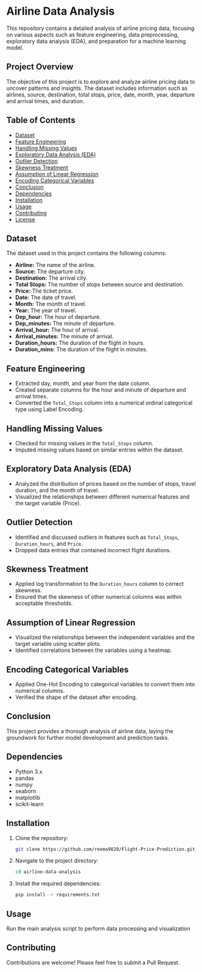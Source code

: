 # Airline Data Analysis

This repository contains a detailed analysis of airline pricing data, focusing on various aspects such as feature engineering, data preprocessing, exploratory data analysis (EDA), and preparation for a machine learning model.

## Project Overview

The objective of this project is to explore and analyze airline pricing data to uncover patterns and insights. The dataset includes information such as airlines, source, destination, total stops, price, date, month, year, departure and arrival times, and duration.

## Table of Contents

- [Dataset](#dataset)
- [Feature Engineering](#feature-engineering)
- [Handling Missing Values](#handling-missing-values)
- [Exploratory Data Analysis (EDA)](#exploratory-data-analysis-eda)
- [Outlier Detection](#outlier-detection)
- [Skewness Treatment](#skewness-treatment)
- [Assumption of Linear Regression](#assumption-of-linear-regression)
- [Encoding Categorical Variables](#encoding-categorical-variables)
- [Conclusion](#conclusion)
- [Dependencies](#dependencies)
- [Installation](#installation)
- [Usage](#usage)
- [Contributing](#contributing)
- [License](#license)

## Dataset

The dataset used in this project contains the following columns:

- **Airline:** The name of the airline.
- **Source:** The departure city.
- **Destination:** The arrival city.
- **Total Stops:** The number of stops between source and destination.
- **Price:** The ticket price.
- **Date:** The date of travel.
- **Month:** The month of travel.
- **Year:** The year of travel.
- **Dep_hour:** The hour of departure.
- **Dep_minutes:** The minute of departure.
- **Arrival_hour:** The hour of arrival.
- **Arrival_minutes:** The minute of arrival.
- **Duration_hours:** The duration of the flight in hours.
- **Duration_mins:** The duration of the flight in minutes.

## Feature Engineering

- Extracted day, month, and year from the date column.
- Created separate columns for the hour and minute of departure and arrival times.
- Converted the `Total_Stops` column into a numerical ordinal categorical type using Label Encoding.

## Handling Missing Values

- Checked for missing values in the `Total_Stops` column.
- Imputed missing values based on similar entries within the dataset.

## Exploratory Data Analysis (EDA)

- Analyzed the distribution of prices based on the number of stops, travel duration, and the month of travel.
- Visualized the relationships between different numerical features and the target variable (Price).

## Outlier Detection

- Identified and discussed outliers in features such as `Total_Stops`, `Duration_hours`, and `Price`.
- Dropped data entries that contained incorrect flight durations.

## Skewness Treatment

- Applied log transformation to the `Duration_hours` column to correct skewness.
- Ensured that the skewness of other numerical columns was within acceptable thresholds.

## Assumption of Linear Regression

- Visualized the relationships between the independent variables and the target variable using scatter plots.
- Identified correlations between the variables using a heatmap.

## Encoding Categorical Variables

- Applied One-Hot Encoding to categorical variables to convert them into numerical columns.
- Verified the shape of the dataset after encoding.

## Conclusion

This project provides a thorough analysis of airline data, laying the groundwork for further model development and prediction tasks.

## Dependencies

- Python 3.x
- pandas
- numpy
- seaborn
- matplotlib
- scikit-learn

## Installation

1. Clone the repository:
    ```bash
    git clone https://github.com/reema9820/Flight-Price-Prediction.git
    ```
2. Navigate to the project directory:
    ```bash
    cd airline-data-analysis
    ```
3. Install the required dependencies:
    ```bash
    pip install -r requirements.txt
    ```

## Usage

Run the main analysis script to perform data processing and visualization


## Contributing
Contributions are welcome! Please feel free to submit a Pull Request.


